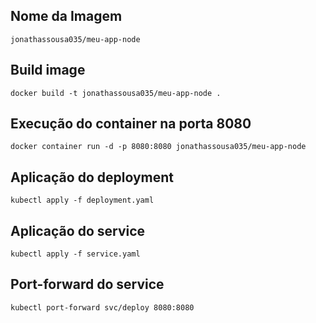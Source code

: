 ## Nome da Imagem
```shell
jonathassousa035/meu-app-node
```
## Build image
```shell
docker build -t jonathassousa035/meu-app-node .
```
## Execução do container na porta 8080
```shell
docker container run -d -p 8080:8080 jonathassousa035/meu-app-node
```
## Aplicação do deployment
```shell
kubectl apply -f deployment.yaml
```
## Aplicação do service
```shell
kubectl apply -f service.yaml
```
## Port-forward do service
```shell
kubectl port-forward svc/deploy 8080:8080
```